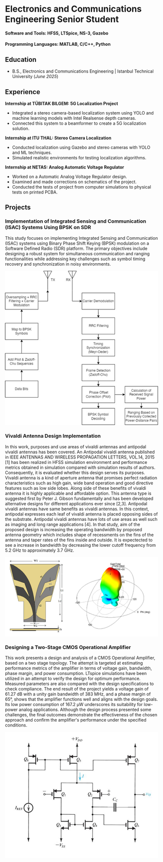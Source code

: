 # Electronics and Communications Engineering Senior Student

####  Software and Tools: HFSS, LTSpice, NS-3, Gazebo
####  Programming Languages: MATLAB, C/C++, Python

## Education			        		
- B.S., Electronics and Communications Engineering | Istanbul Technical University (_June 2025_)

## Experience
**Internship at TÜBITAK BILGEM: 5G Localization Project**
- Integrated a stereo camera-based localization system using YOLO and machine learning models with Intel Realsense depth cameras.
- Connected this system to a beamformer to create a 5G localization solution.

**Internship at ITU THAL: Stereo Camera Localization**
- Conducted localization using Gazebo and stereo cameras with YOLO and ML techniques.
- Simulated realistic environments for testing localization algorithms.

**Internship at NETAS: Analog Automatic Voltage Regulator**
- Worked on a Automatic Analog Voltage Regulator design.
- Examined and made corrections on schematics of the project.
- Conducted the tests of project from computer simulations to physical tests on printed PCBA.

## Projects
### Implementation of Integrated Sensing and Communication (ISAC) Systems Using BPSK on SDR
This study focuses on implementing Integrated Sensing and Communication (ISAC) systems using Binary Phase Shift Keying (BPSK) modulation on a Software Defined Radio (SDR) platform. The primary objectives include designing a robust system for simultaneous communication and ranging functionalities while addressing key challenges such as symbol timing recovery and synchronization in noisy environments.

![System Overview](assets/bpsk_isac.jpg)

### Vivaldi Antenna Design Implementation
In this work, purposes and use areas of vivaldi antennas and antipodal vivaldi antennas has 
been covered. An Antipodal vivaldi antenna published in IEEE ANTENNAS AND 
WIRELESS PROPAGATION LETTERS, VOL.14, 2015 [1] has been realized in HFSS 
simulation environment and performance metrics obtained in simulation compared with 
simulation results of authors. Consequently, it is evaluated whether this design serves its 
purposes.  
Vivaldi antenna is a kind of aperture antenna that promises perfect radiation characteristics 
such as high gain, wide band operation and good directive features such as low side lobes. 
Along side of these benefits of vivaldi antenna it is highly applicable and affordable option. 
This antenna type is suggested first by Peter J. Gibson fundamentally and has been developed 
alternative designs for different applications ever since [2,3]. Antipodal vivaldi antennas have 
same benefits as vivaldi antennas. In this context, antipodal expresses each leaf of vivaldi 
antenna is placed opposing sides of the substrate. Antipodal vivaldi antennas have lots of use 
areas as well such as imaging and long range applications [4]. In that study, aim of the 
proposed design is increasing the operating bandwidth by proposed antenna geometry which 
includes shape of recessments on the fins of the antenna and taper rates of the fins inside and 
outside. It is expectected to see a increase in bandwidth by decreasing the lower cutoff 
frequency from 5.2 GHz to approximately 3.7 GHz. 

![antenna](assets/vivaldi_project.png)

### Designing a Two-Stage CMOS Operational Amplifier 
This work presents a design and analysis of a CMOS Operational Amplifier, based on a two
stage topology. The attempt is targeted at estimating performance metrics of the amplifier in 
terms of voltage gain, bandwidth, phase margin, and power consumption. LTspice simulations 
have been utilized in an attempt to verify the design for optimum performance. Measured 
parameters are also compared with the design specifications to check compliance.
The end result of the project yields a voltage gain of 61.27 dB with a unity gain bandwidth of 383 MHz, 
and a phase margin of 65°, shows that the amplifier functions well and aligns with the design goals. Its low power consumption of 167.2 µW 
underscores its suitability for low-power analog applications. Although the design process 
presented some challenges, the final outcomes demonstrate the effectiveness of the chosen 
approach and confirm the amplifier's performance under the specified conditions. 

![System Overview](assets/cmos_opamp.png)



